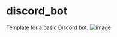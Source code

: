 # discord_bot
Template for a basic Discord bot.
![image](https://github.com/BoomerG/discord_bot/assets/15632406/28e47d52-32b7-4da4-b0df-24976c11c3ea)
